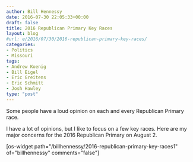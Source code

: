 ```yaml
---
author: Bill Hennessy
date: 2016-07-30 22:05:33+00:00
draft: false
title: 2016 Republican Primary Key Races
layout: blog
#url: e/2016/07/30/2016-republican-primary-key-races/
categories:
- Politics
- Missouri
tags:
- Andrew Koenig
- Bill Eigel
- Eric Greitens
- Eric Schmitt
- Josh Hawley
type: "post"
---
```


Some people have a loud opinion on each and every Republican Primary race.

I have a lot of opinions, but I like to focus on a few key races. Here are my major concerns for the 2016 Republican Primary on August 2.

[os-widget path="/billhennessy/2016-republican-primary-key-races1" of="billhennessy" comments="false"]


